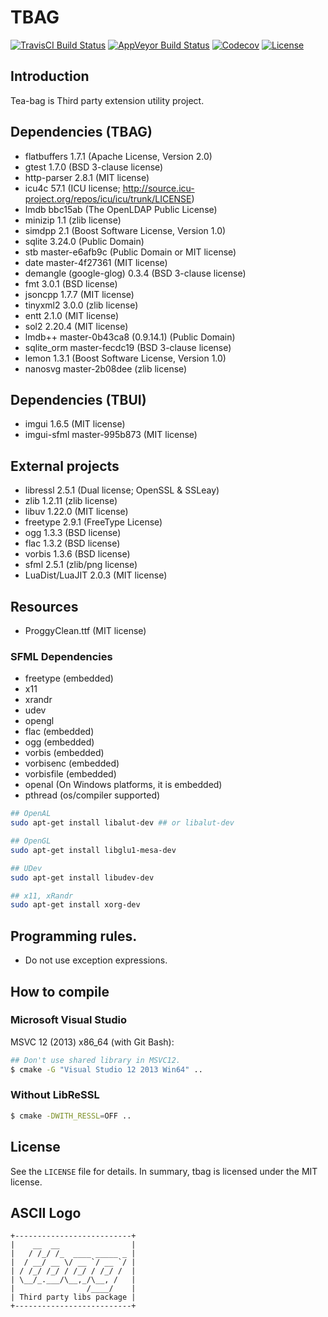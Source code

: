 # TBAG

[![TravisCI Build Status](https://travis-ci.org/osom8979/tbag.svg?branch=master)](https://travis-ci.org/osom8979/tbag)
[![AppVeyor Build Status](https://ci.appveyor.com/api/projects/status/github/osom8979/tbag?branch=master&svg=true)](https://ci.appveyor.com/project/osom8979/tbag)
[![Codecov](https://codecov.io/gh/osom8979/tbag/branch/master/graph/badge.svg)](https://codecov.io/gh/osom8979/tbag)
[![License](https://img.shields.io/badge/license-MIT-blue.svg)](LICENSE)

## Introduction

Tea-bag is Third party extension utility project.

## Dependencies (TBAG)

- flatbuffers 1.7.1 (Apache License, Version 2.0)
- gtest 1.7.0 (BSD 3-clause license)
- http-parser 2.8.1 (MIT license)
- icu4c 57.1 (ICU license; http://source.icu-project.org/repos/icu/icu/trunk/LICENSE)
- lmdb bbc15ab (The OpenLDAP Public License)
- minizip 1.1 (zlib license)
- simdpp 2.1 (Boost Software License, Version 1.0)
- sqlite 3.24.0 (Public Domain)
- stb master-e6afb9c (Public Domain or MIT license)
- date master-4f27361 (MIT license)
- demangle (google-glog) 0.3.4 (BSD 3-clause license)
- fmt 3.0.1 (BSD license)
- jsoncpp 1.7.7 (MIT license)
- tinyxml2 3.0.0 (zlib license)
- entt 2.1.0 (MIT license)
- sol2 2.20.4 (MIT license)
- lmdb++ master-0b43ca8 (0.9.14.1) (Public Domain)
- sqlite_orm master-fecdc19 (BSD 3-clause license)
- lemon 1.3.1 (Boost Software License, Version 1.0)
- nanosvg master-2b08dee (zlib license)

## Dependencies (TBUI)

- imgui 1.6.5 (MIT license)
- imgui-sfml master-995b873 (MIT license)

## External projects

- libressl 2.5.1 (Dual license; OpenSSL & SSLeay)
- zlib 1.2.11 (zlib license)
- libuv 1.22.0 (MIT license)
- freetype 2.9.1 (FreeType License)
- ogg 1.3.3 (BSD license)
- flac 1.3.2 (BSD license)
- vorbis 1.3.6 (BSD license)
- sfml 2.5.1 (zlib/png license)
- LuaDist/LuaJIT 2.0.3 (MIT license)

## Resources

- ProggyClean.ttf (MIT license)

### SFML Dependencies

- freetype (embedded)
- x11
- xrandr
- udev
- opengl
- flac (embedded)
- ogg (embedded)
- vorbis (embedded)
- vorbisenc (embedded)
- vorbisfile (embedded)
- openal (On Windows platforms, it is embedded)
- pthread (os/compiler supported)

```bash
## OpenAL
sudo apt-get install libalut-dev ## or libalut-dev

## OpenGL
sudo apt-get install libglu1-mesa-dev

## UDev
sudo apt-get install libudev-dev

## x11, xRandr
sudo apt-get install xorg-dev
```

## Programming rules.

- Do not use exception expressions.
 
## How to compile

### Microsoft Visual Studio

MSVC 12 (2013) x86_64 (with Git Bash):
```bash
## Don't use shared library in MSVC12.
$ cmake -G "Visual Studio 12 2013 Win64" ..
```

### Without LibReSSL
```bash
$ cmake -DWITH_RESSL=OFF ..
```

## License

See the `LICENSE` file for details. In summary, tbag is licensed under the MIT license.

## ASCII Logo

```
+--------------------------+
|    __  __                |
|   / /_/ /_  ____ _____ _ |
|  / __/ __ \/ __ `/ __ `/ |
| / /_/ /_/ / /_/ / /_/ /  |
| \__/_.___/\__,_/\__, /   |
|                /____/    |
| Third party libs package |
+--------------------------+
```

